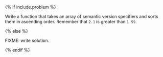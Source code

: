 {% if include.problem %}

Write a function that takes an array of semantic version specifiers
and sorts them in ascending order.
Remember that `2.1` is greater than `1.99`.

{% else %}

FIXME: write solution.

{% endif %}
